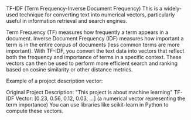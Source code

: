 TF-IDF (Term Frequency-Inverse Document Frequency)
This is a widely-used technique for converting text into numerical vectors, particularly useful in information retrieval and search engines.

Term Frequency (TF) measures how frequently a term appears in a document.
Inverse Document Frequency (IDF) measures how important a term is in the entire corpus of documents (less common terms are more important).
With TF-IDF, you convert the text data into vectors that reflect both the frequency and importance of terms in a specific context. These vectors can then be used to perform more efficient search and ranking based on cosine similarity or other distance metrics.

Example of a project description vector:

Original Project Description: "This project is about machine learning"
TF-IDF Vector: [0.23, 0.56, 0.12, 0.03, ...] (a numerical vector representing the term importance)
You can use libraries like scikit-learn in Python to compute these vectors.